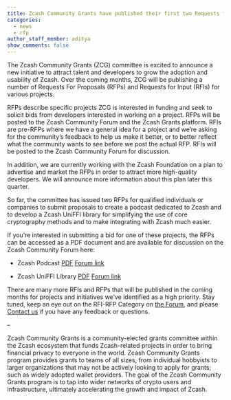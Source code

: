 ```yaml
---
title: Zcash Community Grants have published their first two Requests for Proposals
categories:
  - news
  - rfp
author_staff_member: aditya
show_comments: false
---
```


The Zcash Community Grants (ZCG) committee is excited to announce a new initiative to attract talent and developers to grow the adoption and usability of Zcash.  Over the coming months, ZCG will be publishing a number of Requests For Proposals (RFPs) and Requests for Input (RFIs) for various projects.  

RFPs describe specific projects ZCG is interested in funding and seek to solicit bids from developers interested in working on a project.  RFPs will be posted to the Zcash Community Forum and the Zcash Grants platform.  RFIs are pre-RFPs where we have a general idea for a project and we’re asking for the community’s feedback to help us make it better, or to better reflect what the community wants to see before we post the actual RFP.  RFIs will be posted to the Zcash Community Forum for discussion.  

In addition, we are currently working with the Zcash Foundation on a plan to advertise and market the RFPs in order to attract more high-quality developers.  We will announce more information about this plan later this quarter.  

So far, the committee has issued two RFPs for qualified individuals or companies to submit proposals to create a podcast dedicated to Zcash and to develop a Zcash UniFFI library for simplifying the use of core cryptography methods and to make integrating with Zcash much easier. 

If you’re interested in submitting a bid for one of these projects, the RFPs can be accessed as a PDF document and are available for discussion on the Zcash Community Forum here:

- Zcash Podcast [PDF](https://github.com/ZcashCommunityGrants/zcashcommunitygrants.github.io/raw/main/RFP/Podcast-RFP.pdf) [Forum link](https://forum.zcashcommunity.com/t/rfp-zcash-podcast/41314)

- Zcash UniFFI Library [PDF](https://github.com/ZcashCommunityGrants/zcashcommunitygrants.github.io/raw/main/RFP/UniFFI-RFP.pdf) [Forum link](https://forum.zcashcommunity.com/t/rfp-zcash-uniffi-library/41335)

There are many more RFIs and RFPs that will be published in the coming months for projects and initiatives we’ve identified as a high priority.  Stay tuned, keep an eye out on the RFI-RFP Category on [the Forum](https://forum.zcashcommunity.com/c/grants/rfi-rfp-grants/42), and please [Contact us](https://zcashcommunitygrants.org/contact/) if you have any feedback or questions.   

–

Zcash Community Grants is a community-elected grants committee within the Zcash ecosystem that funds Zcash-related projects in order to bring financial privacy to everyone in the world. Zcash Community Grants program provides grants to teams of all sizes, from individual hobbyists to larger organizations that may not be actively looking to apply for grants; such as widely adopted wallet providers. The goal of the Zcash Community Grants program is to tap into wider networks of crypto users and infrastructure, ultimately accelerating the growth and impact of Zcash.
